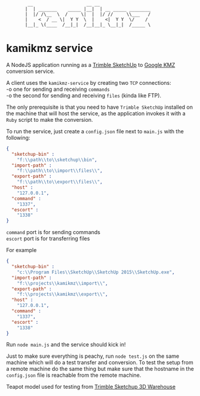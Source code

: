 ```
        __                    __ __                   
       |  | _______    _____ |__|  | __ _____ ________
       |  |/ /\__  \  /     \|  |  |/ //     \\___   /
       |    <  / __ \|  Y Y  \  |    <|  Y Y  \/    /
       |__|_ \(____  /__|_|  /__|__|_ \__|_|  /_____ \
```
# kamikmz service
A NodeJS application running as a [Trimble SketchUp](http://www.sketchup.com/) to [Google KMZ](https://developers.google.com/kml/documentation/kmzarchives?hl=en) conversion service.

A client uses the `kamikmz-service` by creating two `TCP` connections:   
-o one for sending and receiving `commands`  
-o the second for sending and receiving `files` (kinda like FTP).

The only prerequisite is that you need to have `Trimble SketchUp` installed on the machine that will host the service, as the application invokes it with a `Ruby` script to make the conversion.

To run the service, just create a `config.json` file next to `main.js` with the following:
```json
{
  "sketchup-bin" :
    "f:\\path\\to\\sketchup\\bin",
  "import-path" :
    "f:\\path\\to\\import\\files\\",
  "export-path" :
    "f:\\path\\to\\export\\files\\",
  "host" :
    "127.0.0.1",
  "command" :
    "1337",
  "escort" :
    "1338"
}
```
`command` port is for sending commands  
`escort` port is for transferring files

For example
```json
{
  "sketchup-bin" :
    "c:\\Program Files\\SketchUp\\SketchUp 2015\\SketchUp.exe",
  "import-path" :
    "f:\\projects\\kamikmz\\import\\",
  "export-path" :
    "f:\\projects\\kamikmz\\export\\",
  "host" :
    "127.0.0.1",
  "command" :
    "1337",
  "escort" :
    "1338"
}
```

Run `node main.js` and the service should kick in!

Just to make sure everything is peachy, run `node test.js` on the same machine  which will do a test transfer and conversion. To test the setup from a remote machine do the same thing but make sure that the hostname in the `config.json` file is reachable from the remote machine.

Teapot model used for testing from [Trimble Sketchup 3D Warehouse](https://3dwarehouse.sketchup.com/model.html?id=452baec912c0eba8f10c4513652c1c5e)
